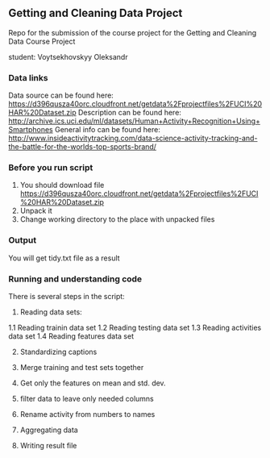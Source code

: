 ## Getting and Cleaning Data Project

Repo for the submission of the course project for the Getting and Cleaning Data Course Project

student: Voytsekhovskyy Oleksandr

### Data links

Data source can be found here: https://d396qusza40orc.cloudfront.net/getdata%2Fprojectfiles%2FUCI%20HAR%20Dataset.zip
Description can be found here: http://archive.ics.uci.edu/ml/datasets/Human+Activity+Recognition+Using+Smartphones
General info can be found here: http://www.insideactivitytracking.com/data-science-activity-tracking-and-the-battle-for-the-worlds-top-sports-brand/

### Before you run script

1. You should download file https://d396qusza40orc.cloudfront.net/getdata%2Fprojectfiles%2FUCI%20HAR%20Dataset.zip
2. Unpack it
3. Change working directory to the place with unpacked files

### Output

You will get tidy.txt file as a result

### Running and understanding code

There is several steps in the script:

1. Reading data sets:

1.1 Reading trainin data set
1.2 Reading testing data set
1.3 Reading activities data set
1.4 Reading features data set

2. Standardizing captions

3. Merge training and test sets together

4. Get only the features on mean and std. dev.

5. filter data to leave only needed columns

6. Rename activity from numbers to names

7. Aggregating data

8. Writing result file

